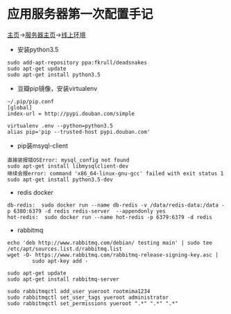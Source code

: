 # 应用服务器第一次配置手记
[主页](Home.md)->[服务器主页](server-team.md)->[线上环境](dev-deploy-doc.md)

* 安装python3.5

```
sudo add-apt-repository ppa:fkrull/deadsnakes
sudo apt-get update
sudo apt-get install python3.5
```


* 豆瓣pip镜像，安装virtualenv

```
~/.pip/pip.conf
[global]
index-url = http://pypi.douban.com/simple

virtualenv .env --python=python3.5
alias pip='pip --trusted-host pypi.douban.com'
```

* pip装msyql-client

```
直接装报错OSError: mysql_config not found
sudo apt-get install libmysqlclient-dev
继续会报error: command 'x86_64-linux-gnu-gcc' failed with exit status 1
sudo apt-get install python3.5-dev
```

* redis docker

```
db-redis:  sudo docker run --name db-redis -v /data/redis-data:/data -p 6380:6379 -d redis redis-server  --appendonly yes
hot-redis:  sudo docker run --name hot-redis -p 6379:6379 -d redis
```

* rabbitmq

```
echo 'deb http://www.rabbitmq.com/debian/ testing main' | sudo tee /etc/apt/sources.list.d/rabbitmq.list
wget -O- https://www.rabbitmq.com/rabbitmq-release-signing-key.asc |
        sudo apt-key add -

sudo apt-get update
sudo apt-get install rabbitmq-server

sudo rabbitmqctl add_user yueroot rootmima1234
sudo rabbitmqctl set_user_tags yueroot administrator
sudo rabbitmqctl set_permissions yueroot ".*" ".*" ".*"
```
